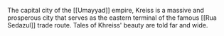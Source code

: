 The capital city of the [[Umayyad]] empire, Kreiss is a massive and prosperous city that serves as the eastern terminal of the famous [[Rua Sedazul]] trade route. Tales of Khreiss' beauty are told far and wide.